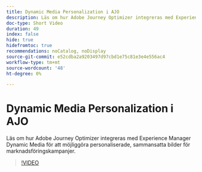 ```yaml
---
title: Dynamic Media Personalization i AJO
description: Läs om hur Adobe Journey Optimizer integreras med Experience Manager Dynamic Media för att möjliggöra personaliserade, sammansatta bilder för marknadsföringskampanjer.
doc-type: Short Video
duration: 49
index: false
hide: true
hidefromtoc: true
recommendations: noCatalog, noDisplay
source-git-commit: e52cdba2a9203497d97cbd1e75c81e3e4e556ac4
workflow-type: tm+mt
source-wordcount: '48'
ht-degree: 0%

---
```



# Dynamic Media Personalization i AJO

Läs om hur Adobe Journey Optimizer integreras med Experience Manager Dynamic Media för att möjliggöra personaliserade, sammansatta bilder för marknadsföringskampanjer.

<!-- 62_S520_3442520_48_dynamic-media-personalization-in-ajo -->
>[!VIDEO](https://video.tv.adobe.com/v/3460313/?learn=on&enablevpops=true&captions=swe)
